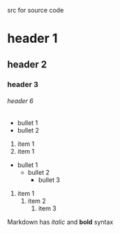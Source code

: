 src for source code

# header 1

## header 2

### header 3

###### header 6

- bullet 1
- bullet 2

1. item 1
1. item 1

- bullet 1
    - bullet 2
        - bullet 3

1. item 1
    1. item 2
        1. item 3

Markdown has *italic* and **bold** syntax
